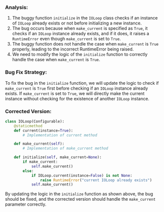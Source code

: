 ### Analysis:
1. The buggy function `initialize` in the `IOLoop` class checks if an instance of `IOLoop` already exists or not before initializing a new instance.
2. The bug occurs because when `make_current` is specified as `True`, it checks if an `IOLoop` instance already exists, and if it does, it raises a `RuntimeError` even though `make_current` is set to `True`.
3. The buggy function does not handle the case when `make_current` is `True` properly, leading to the incorrect RuntimeError being raised.
4. We need to modify the logic of the `initialize` function to correctly handle the case when `make_current` is `True`.

### Bug Fix Strategy:
To fix the bug in the `initialize` function, we will update the logic to check if `make_current` is `True` first before checking if an `IOLoop` instance already exists. If `make_current` is set to `True`, we will directly make the current instance without checking for the existence of another `IOLoop` instance.

### Corrected Version:
```python
class IOLoop(Configurable):
    @staticmethod
    def current(instance=True):
        # Implementation of current method

    def make_current(self):
        # Implementation of make_current method

    def initialize(self, make_current=None):
        if make_current:
            self.make_current()
        else:
            if IOLoop.current(instance=False) is not None:
                raise RuntimeError("current IOLoop already exists")
            self.make_current()
```

By updating the logic in the `initialize` function as shown above, the bug should be fixed, and the corrected version should handle the `make_current` parameter correctly.